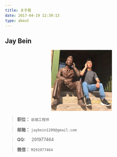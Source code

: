 ```yaml
---
title: 关于我
date: 2017-04-19 12:39:13
type: about
---
```

## Jay Bein 
<div  align="center" height="200">
<img src="/images/avatar.png" alt="myself" title="myself" width="200" height="200">
</div>


> **职位：** `前端工程师`

>**邮箱：** `jaybein1209@gmail.com`

> **QQ:**&emsp;&ensp;291977464

> **微信：** `M291977464`
